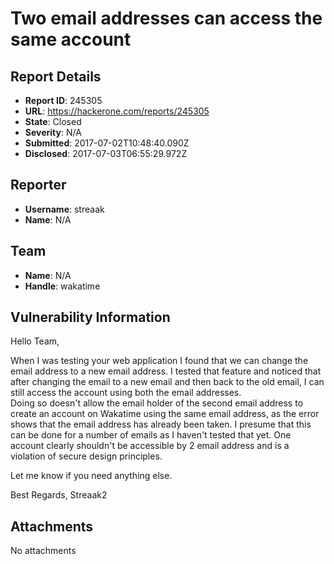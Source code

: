# Two email addresses can access the same account

## Report Details
- **Report ID**: 245305
- **URL**: https://hackerone.com/reports/245305
- **State**: Closed
- **Severity**: N/A
- **Submitted**: 2017-07-02T10:48:40.090Z
- **Disclosed**: 2017-07-03T06:55:29.972Z

## Reporter
- **Username**: streaak
- **Name**: N/A

## Team
- **Name**: N/A
- **Handle**: wakatime

## Vulnerability Information
Hello Team,

When I was testing your web application I found that we can change the email address to a new email address.  I tested that feature and noticed that after changing the email to a new email and then back to the old email, I can still access the account using both the email addresses.  
Doing so doesn't allow the email holder of the second email address to create an account on Wakatime using the same email address, as the error shows that the email address has already been taken. I presume that this can be done for a number of emails as I haven't tested that yet. 
One account clearly shouldn't be accessible by 2 email address and is a violation of secure design principles.

Let me know if you need anything else. 

Best Regards,
Streaak2

## Attachments
No attachments
